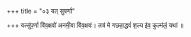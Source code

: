 +++
title = "०३ यत् सुपर्णा"

+++
यत्सु॑प॒र्णा वि॑व॒क्षवो॑ अनमी॒वा वि॑व॒क्षवः॑। तत्र॑ मे गछता॒द्धवं॑ श॒ल्य इ॑व॒ कुल्म॑लं॒ यथा॑ ॥